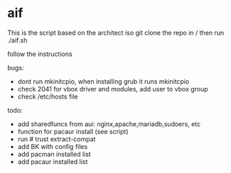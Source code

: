 # aif

This is the script based on the architect iso
git clone the repo in /
then run ./aif.sh

follow the instructions


bugs:

- dont run mkinitcpio, when installing grub it runs mkinitcpio
- check 2041 for vbox driver and modules, add user to vbox group
- check /etc/hosts file


todo:
- add sharedfuncs from aui: nginx,apache,mariadb,sudoers, etc
- function for pacaur install (see script)
- run # trust extract-compat
- add BK with config files
- add pacman installed list
- add pacaur installed list

